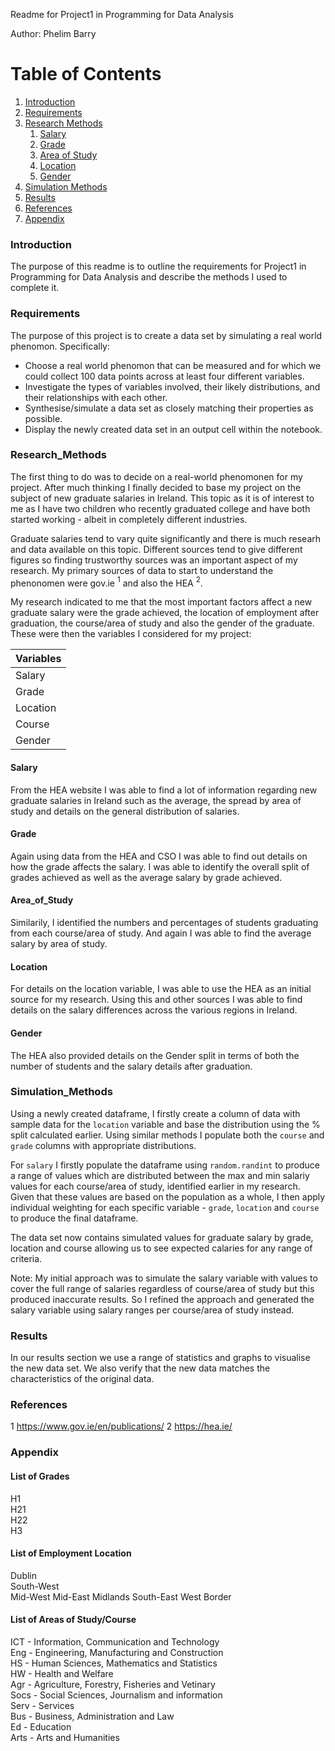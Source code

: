 Readme for Project1 in Programming for Data Analysis

Author: Phelim Barry

# Table of Contents

1. [Introduction](#Introduction)
2. [Requirements](#Requirements)
3. [Research Methods](#Research_Methods)
    1. [Salary](#Salary)
    2. [Grade](#Grade)
    3. [Area of Study](#Area_of_Study)
    4. [Location](#Location)
    5. [Gender](#Gender)
4. [Simulation Methods](#Simulation_Methods)
5. [Results](#Results)
6. [References](#References)
7. [Appendix](#Appendix)


### Introduction
The purpose of this readme is to outline the requirements for Project1 in Programming for Data Analysis and describe the methods I used to complete it.

### Requirements
The purpose of this project is to create a data set by simulating a real world phenomon. Specifically:   
* Choose a real world phenomon that can be measured and for which we could collect 100 data points across at least four different variables.
* Investigate the types of variables involved, their likely distributions, and their relationships with each other.
* Synthesise/simulate a data set as closely matching their properties as possible.
* Display the newly created data set in an output cell within the notebook.


### Research_Methods
The first thing to do was to decide on a real-world phenomonen for my project. After much thinking I finally decided to base my project on the subject of new graduate salaries in Ireland. This topic as it is of interest to me as I have two children who recently graduated college and have both started working - albeit in completely different industries.

Graduate salaries tend to vary quite significantly and there is much researh and data available on this topic. Different sources tend to give different figures so finding trustworthy sources was an important aspect of my research. My primary sources of data to start to understand the phenonomen were gov.ie $^1$ and also the HEA $^2$. 

My research indicated to me that the most important factors affect a new graduate salary were the grade achieved, the location of employment after graduation, the course/area of study and also the gender of the graduate. These were then the variables I considered for my project:

| Variables| 
| --- |
| Salary |
| Grade |
| Location |
| Course |
| Gender |



#### Salary
From the HEA website I was able to find a lot of information regarding new graduate salaries in Ireland such as the average, the spread by area of study and details on the general distribution of salaries.

#### Grade
Again using data from the HEA and CSO I was able to find out details on how the grade affects the salary. I was able to identify the overall split of grades achieved as well as the average salary by grade achieved.

#### Area_of_Study
Similarily, I identified the numbers and percentages of students graduating from each course/area of study. And again I was able to find the average salary by area of study.

#### Location
For details on the location variable, I was able to use the HEA as an initial source for my research. Using this and other sources I was able to find details on the salary differences across the various regions in Ireland.

#### Gender
The HEA also provided details on the Gender split in terms of both the number of students and the salary details after graduation.



### Simulation_Methods
Using a newly created dataframe, I firstly create a column of data with sample data for the ```location``` variable and base the distribution using the % split calculated earlier. Using similar methods I populate both the ```course``` and ```grade``` columns with appropriate distributions.   

For ```salary``` I firstly populate the dataframe using ```random.randint``` to produce a range of values which are distributed between the max and min salariy values for each course/area of study, identified earlier in my research. Given that these values are based on the population as a whole, I then apply individual weighting for each specific variable - ```grade```, ```location``` and ```course``` to produce the final dataframe.   

The data set now contains simulated values for graduate salary by grade, location and course allowing us to see expected calaries for any range of criteria.

Note: My initial approach was to simulate the salary variable with values to cover the full range of salaries regardless of course/area of study but this produced inaccurate results. So I refined the approach and generated the salary variable using salary ranges per course/area of study instead.

### Results
In our results section we use a range of statistics and graphs to visualise the new data set. We also verify that the new data matches the characteristics of the original data.

### References
$1$ https://www.gov.ie/en/publications/
$2$ https://hea.ie/

### Appendix

#### List of Grades
H1   
H21   
H22   
H3   

#### List of Employment Location
Dublin     
South-West   
Mid-West
Mid-East
Midlands
South-East
West
Border   

#### List of Areas of Study/Course
ICT - Information, Communication and Technology   
Eng - Engineering, Manufacturing and Construction   
HS - Human Sciences, Mathematics and Statistics   
HW - Health and Welfare   
Agr - Agriculture, Forestry, Fisheries and Vetinary   
Socs - Social Sciences, Journalism and information   
Serv - Services   
Bus - Business, Administration and Law   
Ed - Education   
Arts - Arts and Humanities

